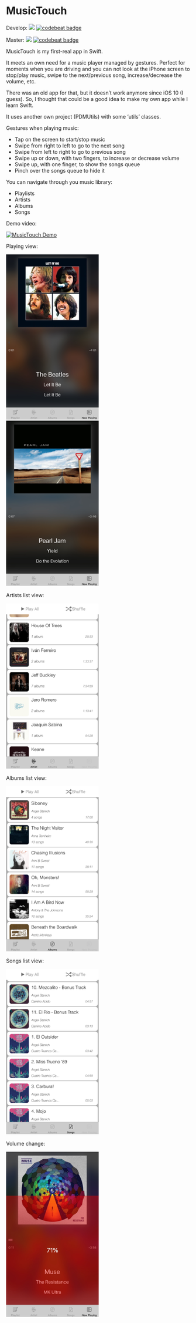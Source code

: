 # MusicTouch
Develop: <img src="https://app.bitrise.io/app/f2d811688644c564/status.svg?token=1i_8RElOZE6rTzC1HUgDAQ&branch=develop"> [![codebeat badge](https://codebeat.co/badges/3a551647-b3a1-444b-9bb0-7bcaccedb583)](https://codebeat.co/projects/github-com-pdiazmon-musictouch-develop)

Master:  <img src="https://app.bitrise.io/app/f2d811688644c564/status.svg?token=1i_8RElOZE6rTzC1HUgDAQ&branch=master"> [![codebeat badge](https://codebeat.co/badges/0d44693c-95dc-49f2-9c1b-a88d3ecfbaa2)](https://codebeat.co/projects/github-com-pdiazmon-musictouch-master)

MusicTouch is my first-real app in Swift.

It meets an own need for a music player managed by gestures. Perfect for moments when you are driving and you can not look at the iPhone screen to stop/play music, swipe to the next/previous song, increase/decrease the volume, etc.

There was an old app for that, but it doesn’t work anymore since iOS 10 (I guess). So, I thought that could be a good idea to make my own app while I learn Swift.

It uses another own project (PDMUtils) with some ‘utils’ classes.

Gestures when playing music:
- Tap on the screen to start/stop music
- Swipe from right to left to go to the next song
- Swipe from left to right to go to previous song
- Swipe up or down, with two fingers, to increase or decrease volume
- Swipe up, with one finger, to show the songs queue
- Pinch over the songs queue to hide it

You can navigate through you music library:
- Playlists
- Artists
- Albums
- Songs

Demo video:

[![MusicTouch Demo](http://img.youtube.com/vi/EansZXeeu4E/0.jpg)](https://www.youtube.com/embed/EansZXeeu4E "MusicTouch Demo")


Playing view:

<img src="https://github.com/pdiazmon/MusicTouch/blob/master/Previews/playing.jpeg" height="450">   <img src="https://github.com/pdiazmon/MusicTouch/blob/master/Previews/playing2.jpeg" height="450">

Artists list view:

<img src="https://github.com/pdiazmon/MusicTouch/blob/master/Previews/artists.jpeg" height="450">

Albums list view:

<img src="https://github.com/pdiazmon/MusicTouch/blob/master/Previews/albums.jpeg" height="450">

Songs list view:

<img src="https://github.com/pdiazmon/MusicTouch/blob/master/Previews/songs.jpeg" height="450">

Volume change:

<img src="https://github.com/pdiazmon/MusicTouch/blob/master/Previews/volume.jpeg" height="450">

